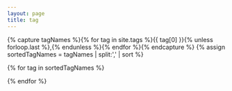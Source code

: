 ```yaml
---
layout: page
title: tag
---
```


{% capture tagNames %}{% for tag in site.tags %}{{ tag[0] }}{% unless forloop.last %},{% endunless %}{% endfor %}{% endcapture %}
{% assign sortedTagNames = tagNames | split:',' | sort %}

{% for tag in sortedTagNames %}
<div id="tag_{{ tag }}" class="tagsec" style="display:none;">
  <h1>{{ tag }}</h1>
  <ul>
    {% for post in site.tags[tag] %}
    <li><a href="{{ post.url }}">{{ post.title }}</a></li>
    {% endfor %}
  </ul>
</div>
{% endfor %}

<script>
function getTag() {
  var href = window.location.href;
  if (href.indexOf('?') == -1) {
    return "";
  }
  var hashes = href.slice(href.indexOf('?') + 1).split('&');
  return unescape(hashes[0]);
}

var tag = getTag();
if (tag == "") {
  $(".tagsec").each(function() {$(this).show()});
} else {
  // jQuery cannot get tag with id includes blank ... so use getElementById
  $(document.getElementById("tag_" + tag)).show();
}
</script>
